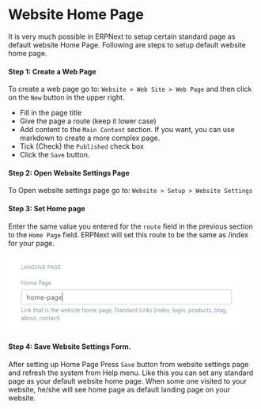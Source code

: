 
# Website Home Page



It is very much possible in ERPNext to setup certain standard page as default website Home Page. Following are steps to setup default website home page.


#### **Step 1: Create a Web Page**


To create a web page go to: `Website > Web Site > Web Page` and then click on the `New` button in the upper right.


* Fill in the page title
* Give the page a route (keep it lower case)
* Add content to the `Main Content` section. If you want, you can use markdown to create a more complex page.
* Tick (Check) the `Published` check box
* Click the `Save` button.


#### **Step 2: Open Website Settings Page**


To Open website settings page go to: `Website > Setup > Website Settings`


#### **Step 3: Set Home page**


Enter the same value you entered for the `route` field in the previous section to the `Home Page` field. ERPNext will set this route to be the same as /index for your page.


![Website Setting Home](/files/Selection_021.png)


#### **Step 4: Save Website Settings Form.**


After setting up Home Page Press `Save` button from website settings page and refresh the system from Help menu. Like this you can set any standard page as your default website home page. When some one visited to your website, he/she will see home page as default landing page on your website.





